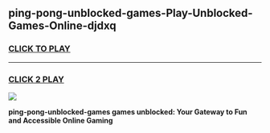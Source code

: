 
## ping-pong-unblocked-games-Play-Unblocked-Games-Online-djdxq
<h3>
<a href="https://premium76.site?title=ping-pong-unblocked-games&ref=25A">CLICK TO PLAY</a></h3>
<hr>

<h3>
<a href="https://premium76.site?title=ping-pong-unblocked-games&ref=25A">CLICK 2 PLAY</a>
  
</h3>

<a href="https://premium76.site?title=ping-pong-unblocked-games&ref=25A"><img src="https://clearcache.store/games.png"></a>


**ping-pong-unblocked-games games unblocked: Your Gateway to Fun and Accessible Online Gaming**
